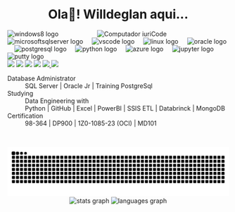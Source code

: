 <h1 align="center">Ola👋! Willdeglan aqui... </h1>
<!-- logos das linguagens e produtos -->

<!-- <div id="top"></div>
<img src="https://github.com/dirceuresende/dirceuresende/raw/main/computer-illustration.png" min-width="400px" max-width="400px" width="400px" align="right" alt="Computador iuriCode" />  -->
<div id="top"></div>
<img src="https://user-images.githubusercontent.com/67348204/235379724-4578a774-4121-4af5-9e5c-019355d3d8df.png" min-width="300px" max-width="300px" width="300px" align="right" margin-top= "500px" alt="Computador iuriCode" />

  
<div align="left">
  <img src="https://cdn.jsdelivr.net/gh/devicons/devicon/icons/windows8/windows8-original.svg" height="30" alt="windows8 logo"  />
  <img width="12" />
  <img src="https://cdn.jsdelivr.net/gh/devicons/devicon/icons/microsoftsqlserver/microsoftsqlserver-plain.svg" height="30" alt="microsoftsqlserver logo"  />
  <img width="12" />
  <img src="https://cdn.jsdelivr.net/gh/devicons/devicon/icons/vscode/vscode-original.svg" height="30" alt="vscode logo"  />
  <img width="12" />
  <img src="https://cdn.jsdelivr.net/gh/devicons/devicon/icons/linux/linux-original.svg" height="30" alt="linux logo"  />
  <img width="12" />
  <img src="https://cdn.jsdelivr.net/gh/devicons/devicon/icons/oracle/oracle-original.svg" height="30" alt="oracle logo"  />
  <img width="12" />
  <img src="https://cdn.jsdelivr.net/gh/devicons/devicon/icons/postgresql/postgresql-original.svg" height="30" alt="postgresql logo"  />
  <img width="12" />
  <img src="https://cdn.jsdelivr.net/gh/devicons/devicon/icons/python/python-original.svg" height="30" alt="python logo"  />
  <img width="12" />
  <img src="https://cdn.jsdelivr.net/gh/devicons/devicon/icons/azure/azure-original.svg" height="30" alt="azure logo"  />
  <img width="12" />
  <img src="https://cdn.jsdelivr.net/gh/devicons/devicon/icons/jupyter/jupyter-original.svg" height="30" alt="jupyter logo"  />
  <img width="12" />
  <img src="https://cdn.jsdelivr.net/gh/devicons/devicon/icons/putty/putty-original.svg" height="30" alt="putty logo"  />
</div>

<!-- Social midias -->

<div align="left">
  <a href="https://www.youtube.com/@sqldicas" target="_blank"><img src="https://img.shields.io/badge/YouTube-FF0000?style=for-the-badge&logo=youtube&logoColor=white" height="20"></a>
  <a href="https://instagram.com/willdeglan" target="_blank"><img src="https://img.shields.io/badge/-Instagram-%23E4405F?style=for-the-badge&logo=instagram&logoColor=white" height="20"></a>
  <a href = "mailto:willdeglan@gmail.com"><img src="https://img.shields.io/badge/-Gmail-%23333?style=for-the-badge&logo=gmail&logoColor=white" height="20"></a>
  <a href="https://www.linkedin.com/in/willdeglan" target="_blank"><img src="https://img.shields.io/badge/-LinkedIn-%230077B5?style=for-the-badge&logo=linkedin&logoColor=white" height="20"></a> 
  <a href="https://instagram.com/sqldicas" target="_blank"><img src="https://img.shields.io/static/v1?message=SQLDicas&logo=instagram&label=&color=E4405F&logoColor=white&labelColor=&style=for-the-badge" height="20"> </a>
  <a href="https://www.willdeglan.com.br" target="_blank"><img src="https://img.shields.io/static/v1?message=Curriculo&logo=medium&label=&color=12100E&logoColor=green&labelColor=&style=for-the-badge" height="20"> </a>
</div>

<!-- apresentação -->


<dl>
  <dt>Database Administrator </dt>
  <dd>
    SQL Server | Oracle Jr | Training PostgreSql
  </dd>
  <dt>Studying</dt>
  <dd>
    Data Engineering with <br>
    Python | GitHub | Excel | PowerBI | SSIS ETL | Databrinck | MongoDB 
  </dd>
  <dt>Certification</dt>
  <dd>
      98-364 | DP900 | 1Z0-1085-23 (OCI) | MD101 
  </dd>
</dl>

##

<!-- cobrinha -->
<div align="center">
<br clear="both">
<img src="https://raw.githubusercontent.com/willdegl4n/willdegl4n/output/snake.svg" alt="Snake animation" />
</div>



<!--  estatisticas -->


<div align="center">
  <img src="https://github-readme-stats.vercel.app/api?username=willdegl4n&hide_title=false&hide_rank=false&show_icons=true&include_all_commits=true&count_private=true&disable_animations=false&theme=github_dark&locale=pt-br&hide_border=false" height="150" alt="stats graph"  />
  <img src="https://github-readme-stats.vercel.app/api/top-langs?username=willdegl4n&locale=pt-br&hide_title=false&layout=compact&card_width=320&langs_count=5&theme=github_dark&hide_border=false" height="150" alt="languages graph"  />
</div>

##
